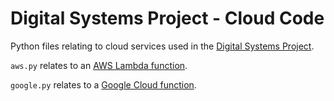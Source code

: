 # Digital Systems Project - Cloud Code

Python files relating to cloud services used in the [Digital Systems Project](https://github.com/conranpearce/digital-systems-project). 

`aws.py` relates to an [AWS Lambda function](https://aws.amazon.com/lambda/).

`google.py` relates to a [Google Cloud function](https://cloud.google.com/functions).
